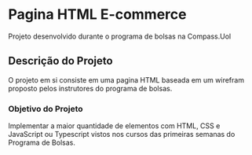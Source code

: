 # Pagina HTML E-commerce

Projeto desenvolvido durante o programa de bolsas na Compass.Uol

## Descrição do Projeto

O projeto em si consiste em uma pagina HTML baseada em um wirefram proposto pelos
instrutores do programa de bolsas.

### Objetivo do Projeto

Implementar a maior quantidade de elementos com HTML, CSS e JavaScript ou Typescript 
vistos nos cursos das primeiras semanas do Programa de Bolsas.


